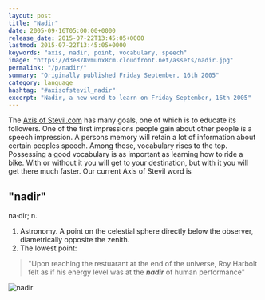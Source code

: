 ```yaml
---
layout: post
title: "Nadir"
date: 2005-09-16T05:00:00+0000
release_date: 2015-07-22T13:45:05+0000
lastmod: 2015-07-22T13:45:05+0000
keywords: "axis, nadir, point, vocabulary, speech"
image: "https://d3e878vmunx8cm.cloudfront.net/assets/nadir.jpg"
permalink: "/p/nadir/"
summary: "Originally published Friday September, 16th 2005"
category: language
hashtag: "#axisofstevil_nadir"
excerpt: "Nadir, a new word to learn on Friday September, 16th 2005"
---
```


[id_1]: https://d3e878vmunx8cm.cloudfront.net/assets/nadir.jpg "nadir"
The [Axis of Stevil.com](/ "Axis of Stevil.com") has many goals, one of which is to educate its followers. One of the first impressions people gain about other people is a speech impression. A persons memory will retain a lot of information about certain peoples speech. Among those, vocabulary rises to the top. Possessing a good vocabulary is as important as learning how to ride a bike. With or without it you will get to your destination, but with it you will get there much faster. Our current Axis of Stevil word is

## "nadir" ##

na·dir; n.

1. Astronomy. A point on the celestial sphere directly below the observer, diametrically opposite the zenith.
2. The lowest point:
 
> "Upon reaching the restuarant at the end of the universe, Roy Harbolt felt as if his energy level was at the ***nadir*** of human performance"

![nadir][id_1]
